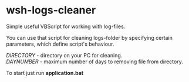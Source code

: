 # wsh-logs-cleaner
Simple useful VBScript for working with log-files.

<p>You can use that script for cleaning logs-folder by specifying certain parameters, which define script's behaviour.</p>

<i> DIRECTORY </i> - directory on your PC for cleaning.<br/>
<i> DAYNUMBER </i> - maximum number of days to removing file from directory.<br/>

<p>To start just run <b>application.bat</b></p>